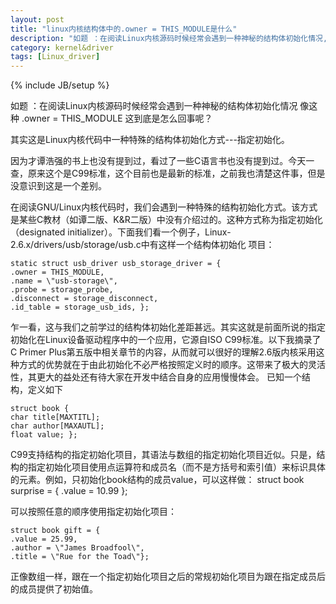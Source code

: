```yaml
---
layout: post
title: "linux内核结构体中的.owner = THIS_MODULE是什么"
description: "如题 ：在阅读Linux内核源码时候经常会遇到一种神秘的结构体初始化情况,像这种.owner = THIS_MODULE,这到底是怎么回事呢？其实这是Linux内核代码中一种特殊的结构体初始化方式---指定初始化..."
category: kernel&driver
tags: [Linux_driver]
---
```

{% include JB/setup %}

如题 ：在阅读Linux内核源码时候经常会遇到一种神秘的结构体初始化情况  像这种  .owner = THIS_MODULE  这到底是怎么回事呢？

其实这是Linux内核代码中一种特殊的结构体初始化方式---指定初始化。

因为才谭浩强的书上也没有提到过，看过了一些C语言书也没有提到过。今天一查，原来这个是C99标准，这个目前也是最新的标准，之前我也清楚这件事，但是没意识到这是一个差别。

在阅读GNU/Linux内核代码时，我们会遇到一种特殊的结构初始化方式。该方式是某些C教材（如谭二版、K&R二版）中没有介绍过的。这种方式称为指定初始化（designated initializer）。下面我们看一个例子，Linux-2.6.x/drivers/usb/storage/usb.c中有这样一个结构体初始化 项目：

    static struct usb_driver usb_storage_driver = { 
    .owner = THIS_MODULE, 
    .name = \"usb-storage\", 
    .probe = storage_probe, 
    .disconnect = storage_disconnect, 
    .id_table = storage_usb_ids, }; 

乍一看，这与我们之前学过的结构体初始化差距甚远。其实这就是前面所说的指定初始化在Linux设备驱动程序中的一个应用，它源自ISO C99标准。以下我摘录了C Primer Plus第五版中相关章节的内容，从而就可以很好的理解2.6版内核采用这种方式的优势就在于由此初始化不必严格按照定义时的顺序。这带来了极大的灵活 性，其更大的益处还有待大家在开发中结合自身的应用慢慢体会。 已知一个结构，定义如下 

    struct book { 
    char title[MAXTITL]; 
    char author[MAXAUTL]; 
    float value; }; 

C99支持结构的指定初始化项目，其语法与数组的指定初始化项目近似。只是，结构的指定初始化项目使用点运算符和成员名（而不是方括号和索引值）来标识具体的元素。例如，只初始化book结构的成员value，可以这样做： 
    struct book surprise = { .value = 10.99 }; 

可以按照任意的顺序使用指定初始化项目： 

    struct book gift = { 
    .value = 25.99, 
    .author = \"James Broadfool\", 
    .title = \"Rue for the Toad\"}; 

正像数组一样，跟在一个指定初始化项目之后的常规初始化项目为跟在指定成员后的成员提供了初始值。

